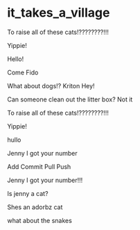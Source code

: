 # it_takes_a_village
To raise all of these cats!????????!!!

Yippie!

Hello!

Come Fido


What about dogs!?
Kriton 
Hey! 

Can someone clean out the litter box? Not it


To raise all of these cats!????????!!!

Yippie!

hullo
 
Jenny I got your number


Add Commit Pull Push

Jenny I got your number!!!


Is jenny a cat?

Shes an adorbz cat

what about the snakes